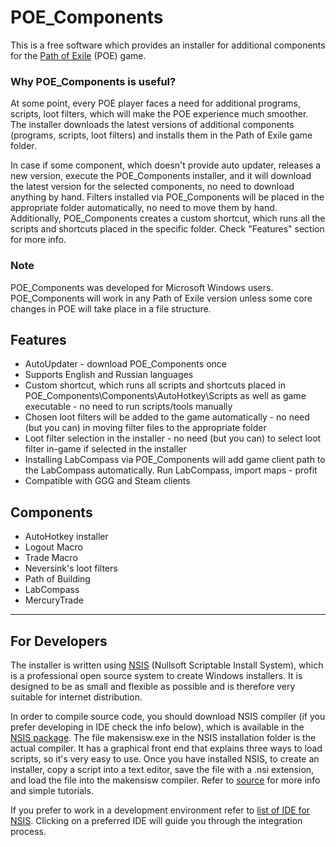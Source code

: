 # POE_Components
This is a free software which provides an installer for additional components for the [Path of Exile](https://www.pathofexile.com/game) (POE) game. 

### Why POE_Components is useful?
At some point, every POE player faces a need for additional programs, 
scripts, loot filters, which will make the POE experience much smoother. The installer downloads the latest versions of additional components (programs, scripts, loot filters) and installs them in the Path of Exile game folder.

In case if some component, which doesn't provide auto updater, releases a new version, execute the POE_Components installer, 
and it will download the latest version for the selected components, no need to download anything by hand.
Filters installed via POE_Components will be placed in the appropriate folder automatically, no need to move them by hand.
Additionally, POE_Components creates a custom shortcut, which runs all the scripts and shortcuts placed in the specific folder.
Check "Features" section for more info.

### Note
POE_Components was developed for Microsoft Windows users.
POE_Components will work in any Path of Exile version unless some core changes in POE will take place in a file structure.

## Features
* AutoUpdater - download POE_Components once
* Supports English and Russian languages
* Custom shortcut, which runs all scripts and shortcuts placed in POE_Components\Components\AutoHotkey\Scripts as well as game executable - no need to run scripts/tools manually
* Chosen loot filters will be added to the game automatically - no need (but you can) in moving filter files to the appropriate folder
* Loot filter selection in the installer - no need (but you can) to select loot filter in-game if selected in the installer
* Installing LabCompass via POE_Components will add game client path to the LabCompass automatically. Run LabCompass, import maps - profit
* Compatible with GGG and Steam clients

## Components
* AutoHotkey installer
* Logout Macro
* Trade Macro
* Neversink's loot filters
* Path of Building
* LabCompass
* MercuryTrade
---
## For Developers
The installer is written using [NSIS](http://nsis.sourceforge.net/Main_Page) (Nullsoft Scriptable Install System), which is a professional open source system to create Windows installers. It is designed to be as small and flexible as possible and is therefore very suitable for internet distribution.

In order to compile source code, you should download NSIS compiler (if you prefer developing in IDE check the info below), which is available in the [NSIS package](http://nsis.sourceforge.net/Download). The file makensisw.exe in the NSIS installation folder is the actual compiler. It has a graphical front end that explains three ways to load scripts, so it's very easy to use. Once you have installed NSIS, to create an installer, copy a script into a text editor, save the file with a .nsi extension, and load the file into the makensisw compiler. Refer to [source](http://nsis.sourceforge.net/Simple_tutorials) for more info and simple tutorials.

If you prefer to work in a development environment refer to [list of IDE for NSIS](http://nsis.sourceforge.net/Category:Development_Environments). Clicking on a preferred IDE will guide you through the integration process.
